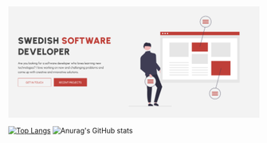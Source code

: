 [![Header](https://github.com/isakgranqvist2021/isakgranqvist2021/blob/main/github-header.png "Header")](https://isakgranqvist.com/)


[![Top Langs](https://github-readme-stats.vercel.app/api/top-langs/?username=isakgranqvist2021&layout=compact)](https://github.com/anuraghazra/github-readme-stats)
![Anurag's GitHub stats](https://github-readme-stats.vercel.app/api?username=isakgranqvist2021&show_icons=true&theme=graywhite)
